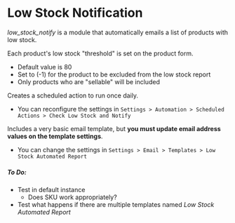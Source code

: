 # Low Stock Notification

_low_stock_notify_ is a module that automatically emails a list of products with low stock. 

Each product's low stock "threshold" is set on the product form. 
- Default value is 80
- Set to (-1) for the product to be excluded from the low stock report
- Only products who are "sellable" will be included

Creates a scheduled action to run once daily. 
- You can reconfigure the settings in ```Settings > Automation > Scheduled Actions > Check Low Stock and Notify```

Includes a very basic email template, but **you must update email address values on the template settings**.
- You can change the settings in ```Settings > Email > Templates > Low Stock Automated Report```

##### To Do:

- Test in default instance
  - Does SKU work appropriately?
- Test what happens if there are multiple templates named _Low Stock Automated Report_
